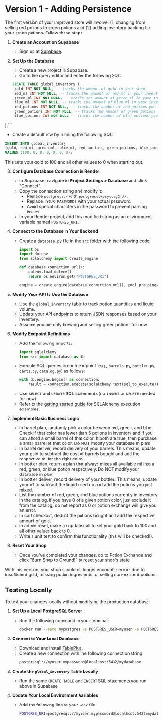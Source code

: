 # Version 1 - Adding Persistence

The first version of your improved store will involve: (1) changing from selling red potions to green potions and (2) adding inventory tracking for your green potions. Follow these steps:

1. **Create an Account on Supabase**
   - Sign up at [Supabase](https://supabase.com/).
   
2. **Set Up the Database**
   - Create a new project in Supabase.
   - Go to the query editor and enter the following SQL:
   ```SQL
   CREATE TABLE global_inventory (
    gold INT NOT NULL, -- tracks the amount of gold in your shop
    red_ml INT NOT NULL, -- tracks the amount of red ml in your inventory
    green_ml INT NOT NULL, -- tracks the amount of green ml in your inventory
    blue_ml INT NOT NULL, -- tracks the amount of blue ml in your inventory
    red_potions INT NOT NULL, -- tracks the number of red potions you have
    green_potions INT NOT NULL, -- tracks the number of green potions you have
    blue_potions INT NOT NULL -- tracks the number of blue potions you have
);```

   - Create a default row by running the following SQL:
```SQL
INSERT INTO global_inventory 
(gold, red_ml, green_ml, blue_ml, red_potions, green_potions, blue_potions) 
VALUES (100, 0, 0, 0, 0, 0, 0);
```
   This sets your gold to 100 and all other values to 0 when starting out.

3. **Configure Database Connection in Render**
   - In Supabase, navigate to **Project Settings > Database** and click "Connect".
   - Copy the connection string and modify it:
     - Replace `postgres://` with `postgresql+psycopg2://`.
     - Replace `[YOUR-PASSWORD]` with your actual password.
     - Avoid special characters in the password to prevent parsing issues.
   - In your Render project, add this modified string as an environment variable named `POSTGRES_URI`.

4. **Connect to the Database in Your Backend**
   - Create a `database.py` file in the `src` folder with the following code:
     ```python
     import os
     import dotenv
     from sqlalchemy import create_engine

     def database_connection_url():
         dotenv.load_dotenv()
         return os.environ.get("POSTGRES_URI")

     engine = create_engine(database_connection_url(), pool_pre_ping=True)
     ```

5. **Modify Your API to Use the Database**
   - Use the `global_inventory` table to track potion quantities and liquid volume.
   - Update your API endpoints to return JSON responses based on your inventory.
   - Assume you are only brewing and selling green potions for now.

6. **Modify Endpoint Definitions**
   - Add the following imports:
     ```python
     import sqlalchemy
     from src import database as db
     ```
   - Execute SQL queries in each endpoint (e.g., `barrels.py`, `bottler.py`, `carts.py`, `catalog.py`) as follows:
     ```python
     with db.engine.begin() as connection:
         result = connection.execute(sqlalchemy.text(sql_to_execute))
     ```
   - Use `SELECT` and `UPDATE` SQL statements (no `INSERT` or `DELETE` needed for now).
   - Refer to the [getting started guide](https://observablehq.com/@calpoly-pierce/getting-started-with-sql-in-python) for SQLAlchemy execution examples.

7. **Implement Basic Business Logic**
   - In barrel plan, randomly pick a color between red, green, and blue. Check if that color has fewer than 5 potions in inventory and if you can afford a small barrel of that color. If both are true, then purchase a small barrel of that color. Do NOT modify your database in plan!
   - In barrel deliver, record delivery of your barrels. This means, update your gold to subtract the cost of barrels bought and add the respective ml for the right color.
   - In bottler plan, return a plan that always mixes all available ml into a red, green, or blue potion respectively. Do NOT modify your database in plan!
   - In bottler deliver, record delivery of your bottles. This means, update your ml to subtract the liquid used up and add the potions you just mixed.
   - List the number of red, green, and blue potions currently in inventory in the catalog. If you have 0 of a given potion color, just exclude it from the catalog, do not report as 0 or potion exchange will give you an error.
   - In cart checkout, deduct the potions bought and add the respective amount of gold.
   - in admin reset, make an update call to set your gold back to 100 and all other values back to 0.
   - Write a unit test to confirm this functionality (this will be checked!).

8. **Reset Your Shop**
   - Once you've completed your changes, go to [Potion Exchange](https://potion-exchange.vercel.app/) and click "Burn Shop to Ground!" to reset your shop's state.

With this version, your shop should no longer encounter errors due to insufficient gold, missing potion ingredients, or selling non-existent potions.

## Testing Locally

To test your changes locally without modifying the production database:

1. **Set Up a Local PostgreSQL Server**
   - Run the following command in your terminal:
     ```sh
     docker run --name mypostgres -e POSTGRES_USER=myuser -e POSTGRES_PASSWORD=mypassword -e POSTGRES_DB=mydatabase -p 5432:5432 -d postgres:latest
     ```

2. **Connect to Your Local Database**
   - Download and install [TablePlus](https://tableplus.com/).
   - Create a new connection with the following connection string:
     ```sh
     postgresql://myuser:mypassword@localhost:5432/mydatabase
     ```

3. **Create the `global_inventory` Table Locally**
   - Run the same `CREATE TABLE` and `INSERT` SQL statements you run above in Supabase

4. **Update Your Local Environment Variables**
   - Add the following line to your `.env` file:
     ```sh
     POSTGRES_URI=postgresql://myuser:mypassword@localhost:5432/mydatabase
     ```

